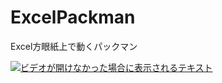 # ExcelPackman
Excel方眼紙上で動くパックマン

[![ビデオが開けなかった場合に表示されるテキスト](https://www.youtube.com/watch?v=EskuBr9H1Qk)](https://www.youtube.com/watch?v=0AduSpuhaT0)
